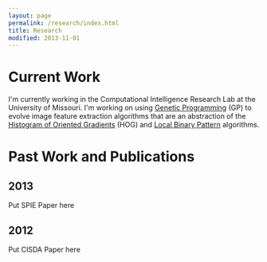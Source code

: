 ```yaml
---
layout: page
permalink: /research/index.html
title: Research
modified: 2013-11-01
---
```


Current Work
============
I'm currently working in the Computational Intelligence Research Lab at the 
University of Missouri. I'm working on using 
[Genetic Programming](http://en.wikipedia.org/wiki/Genetic_programming) (GP) 
to evolve image feature extraction algorithms that are an abstraction of the 
[Histogram of Oriented Gradients](http://en.wikipedia.org/wiki/Histogram_of_oriented_gradients) (HOG) 
and [Local Binary Pattern](http://en.wikipedia.org/wiki/Local_binary_patterns) 
algorithms. 

Past Work and Publications
=========

2013
----
Put SPIE Paper here

2012
----
Put CISDA Paper here
